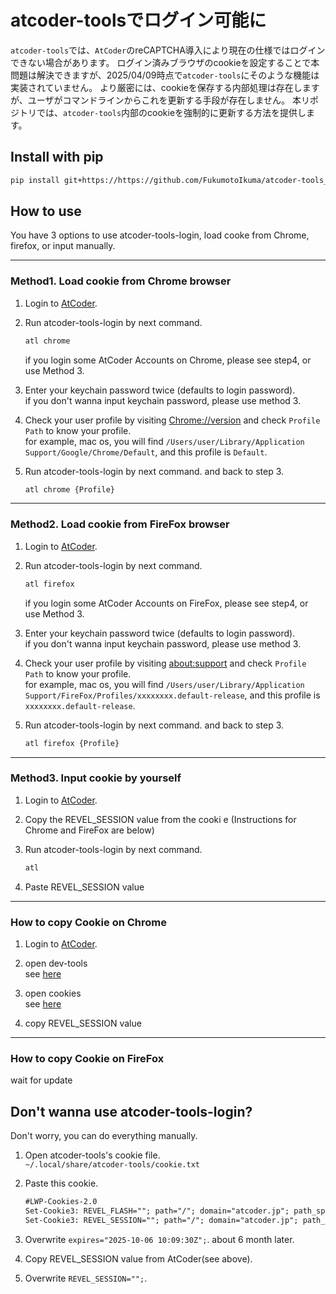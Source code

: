 
# atcoder-toolsでログイン可能に

`atcoder-tools`では、`AtCoder`のreCAPTCHA導入により現在の仕様ではログインできない場合があります。
ログイン済みブラウザのcookieを設定することで本問題は解決できますが、2025/04/09時点で`atcoder-tools`にそのような機能は実装されていません。
より厳密には、cookieを保存する内部処理は存在しますが、ユーザがコマンドラインからこれを更新する手段が存在しません。
本リポジトリでは、`atcoder-tools`内部のcookieを強制的に更新する方法を提供します。

## Install with pip

```bash
pip install git+https://https://github.com/FukumotoIkuma/atcoder-tools_login
```

## How to use

You have 3 options to use atcoder-tools-login, load cooke from Chrome, firefox, or input manually.

---

### Method1. Load cookie from Chrome browser


1. Login to [AtCoder](https://atcoder.jp).
2. Run atcoder-tools-login by next command.  

    ```bash
    atl chrome
    ```

    if you login some AtCoder Accounts on Chrome, please see step4, or use Method 3.
3. Enter your keychain password twice (defaults to login password).  
if you don't wanna input keychain password, please use method 3.

4. Check your user profile by visiting [Chrome://version](Chrome://version) and check `Profile Path` to know your profile.  
for example, mac os, you will find `/Users/user/Library/Application Support/Google/Chrome/Default`, and this profile is `Default`.

5. Run atcoder-tools-login by next command. and back to step 3.

    ```bash
    atl chrome {Profile}
    ```

---

### Method2. Load cookie from FireFox browser

1. Login to [AtCoder](https://atcoder.jp).
2. Run atcoder-tools-login by next command.  

    ```bash
    atl firefox
    ```

    if you login some AtCoder Accounts on FireFox, please see step4, or use Method 3.
3. Enter your keychain password twice (defaults to login password).  
if you don't wanna input keychain password, please use method 3.

4. Check your user profile by visiting [about:support](about:support) and check `Profile Path` to know your profile.  
for example, mac os, you will find `/Users/user/Library/Application Support/FireFox/Profiles/xxxxxxxx.default-release`, and this profile is `xxxxxxxx.default-release`.

5. Run atcoder-tools-login by next command. and back to step 3.

    ```bash
    atl firefox {Profile}
    ```

---

### Method3. Input cookie by yourself

1. Login to [AtCoder](https://atcoder.jp).
2. Copy the REVEL_SESSION value from the cooki  e
(Instructions for Chrome and FireFox are below)
3. Run atcoder-tools-login by next command.  

    ```bash
    atl
    ```

4. Paste REVEL_SESSION value

---

### How to copy Cookie on Chrome

1. Login to [AtCoder](https://atcoder.jp).

2. open dev-tools  
see [here](https://developer.chrome.com/docs/devtools/open#chrome-menu)

3. open cookies  
see [here](https://developer.chrome.com/docs/devtools/application/cookies)

4. copy REVEL_SESSION value

---

### How to copy Cookie on FireFox

wait for update

## Don't wanna use atcoder-tools-login?

Don't worry, you can do everything manually.

1. Open atcoder-tools's cookie file.  
`~/.local/share/atcoder-tools/cookie.txt`

2. Paste this cookie.

    ```.txt
    #LWP-Cookies-2.0
    Set-Cookie3: REVEL_FLASH=""; path="/"; domain="atcoder.jp"; path_spec; secure; discard; HttpOnly=None; version=0
    Set-Cookie3: REVEL_SESSION=""; path="/"; domain="atcoder.jp"; path_spec; secure; expires="2025-10-06 10:09:30Z"; HttpOnly=None; version=0
    ```

3. Overwrite `expires="2025-10-06 10:09:30Z";`.
about 6 month later.

4. Copy REVEL_SESSION value from AtCoder(see above).

5. Overwrite `REVEL_SESSION="";`.
